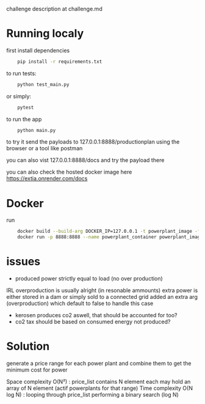 challenge description at challenge.md

# Running localy
first install dependencies
``` sh
    pip install -r requirements.txt
```


to run tests:
``` sh
    python test_main.py
```
or simply:
``` sh
    pytest
```
to run the app
``` sh
    python main.py
```

to try it send the payloads to 127.0.0.1:8888/productionplan
using the browser or a tool like postman

you can also vist 127.0.0.1:8888/docs and try the payload there

you can also check the hosted docker image here
https://extia.onrender.com/docs

# Docker
run
``` sh
    docker build --build-arg DOCKER_IP=127.0.0.1 -t powerplant_image -f Dockerfile .
    docker run -p 8888:8888 --name powerplant_container powerplant_image
```

# issues
- produced power strictly equal to load (no over production)

IRL overproduction is usually alright (in resonable ammounts)
extra power is either stored in a dam or simply sold to a connected grid
added an extra arg (overproduction) which default to false to handle this case
- kerosen produces co2 aswell, that should be accounted for too?
- co2 tax should be based on consumed energy not produced?

# Solution

generate a price range for each power plant and combine them to get the minimum cost for power

Space complexity O(N²) : price_list contains N element each may hold an array of N element (actif powerplants for that range)
Time complexity O(N log N) : looping through price_list performing a binary search (log N)